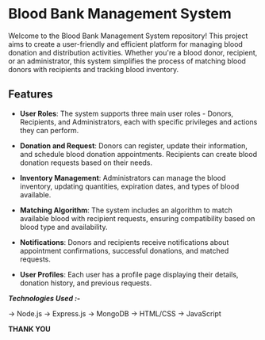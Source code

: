 # Blood Bank Management System

Welcome to the Blood Bank Management System repository! This project aims to create a user-friendly and efficient platform for managing blood donation and distribution activities. Whether you're a blood donor, recipient, or an administrator, this system simplifies the process of matching blood donors with recipients and tracking blood inventory.

## Features

- **User Roles**: The system supports three main user roles - Donors, Recipients, and Administrators, each with specific privileges and actions they can perform.

- **Donation and Request**: Donors can register, update their information, and schedule blood donation appointments. Recipients can create blood donation requests based on their needs.

- **Inventory Management**: Administrators can manage the blood inventory, updating quantities, expiration dates, and types of blood available.

- **Matching Algorithm**: The system includes an algorithm to match available blood with recipient requests, ensuring compatibility based on blood type and availability.

- **Notifications**: Donors and recipients receive notifications about appointment confirmations, successful donations, and matched requests.

- **User Profiles**: Each user has a profile page displaying their details, donation history, and previous requests.

**_Technologies Used :-_**

-> Node.js
-> Express.js
-> MongoDB
-> HTML/CSS
-> JavaScript

******THANK YOU******
